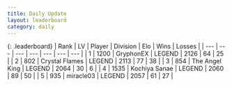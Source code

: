 ```yaml
---
title: Daily Update
layout: leaderboard
category: daily
---
```


{: .leaderboard}
| Rank | LV | Player | Division | Elo | Wins | Losses |
| --- | --- | --- | --- | --- | --- | --- |
| <span data-change="1">1</span> | 1200 | <span title="ID: 315148">GryphonEX</span> | LEGEND | <span data-change="15">2126</span> | <span data-change="3">64</span> | <span data-change="0">25</span> |
| <span data-change="-1">2</span> | 802 | <span title="ID: 163201">Crystal Flames</span> | LEGEND | <span data-change="0">2113</span> | <span data-change="0">77</span> | <span data-change="0">38</span> |
| <span data-change="1">3</span> | 854 | <span title="ID: 547162">The Angel King</span> | LEGEND | <span data-change="3">2064</span> | <span data-change="2">30</span> | <span data-change="1">6</span> |
| <span data-change="8">4</span> | 1535 | <span title="ID: 164871">Kochiya Sanae</span> | LEGEND | <span data-change="46">2060</span> | <span data-change="8">89</span> | <span data-change="0">50</span> |
| <span data-change="-2">5</span> | 935 | <span title="ID: 416373">miracle03</span> | LEGEND | <span data-change="-12">2057</span> | <span data-change="2">61</span> | <span data-change="2">27</span> |